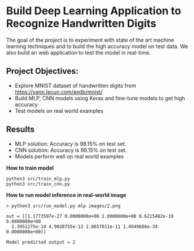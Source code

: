 # Build Deep Learning Application to Recognize Handwritten Digits
The goal of the project is to experiment with state of the art machine learning techniques and to build the high accuracy model on test data. We also build an web application to test the model in real-time. 



## Project Objectives: 
- Explore MNIST dataset of handwritten digits from https://yann.lecun.com/exdb/mnist/ 
- Build MLP, CNN models using Keras and fine-tune models to get high accuracy
- Test models on real world examples

## Results
- MLP solution: Accuracy is 98.15% on test set.
- CNN solution: Accuracy is 99.15% on test set. 
- Models perform well on real world examples 

**How to train model**

```
python3 src/train_mlp.py
python3 src/train_cnn.py
```

**How to run model inference in real-world image**
```
> python3 src/run_model.py mlp images/2.png

out = [[1.1773597e-27 0.0000000e+00 1.0000000e+00 6.6215482e-19 0.0000000e+00
  2.3951275e-14 4.9028755e-13 2.0657011e-11 1.4949686e-34 0.0000000e+00]]

Model predicted output = 2

```


 


